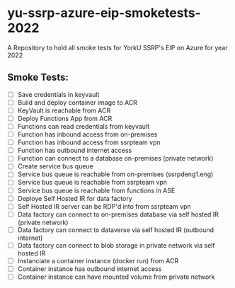 # yu-ssrp-azure-eip-smoketests-2022
A Repository to hold all smoke tests for YorkU SSRP's EIP on Azure for year 2022

## Smoke Tests: 
- [ ] Save credentials in keyvault 
- [ ] Build and deploy container image to ACR
- [ ] KeyVault is reachable from ACR
- [ ] Deploy Functions App from ACR
- [ ] Functions can read credentials from keyvault
- [ ] Function has inbound access from on-premises
- [ ] Function has inbound access from ssrpteam vpn
- [ ] Function has outbound internet access 
- [ ] Function can connect to a database on-premises (private network)
- [ ] Create service bus queue
- [ ] Service bus queue is reachable from on-premises (ssrpdeng1.eng)
- [ ] Service bus queue is reachable from ssrpteam vpn
- [ ] Service bus queue is reachable from functions in ASE 
- [ ] Deploye Self Hosted IR for data factory
- [ ] Self Hosted IR server can be RDP'd into from ssrpteam vpn
- [ ] Data factory can connect to on-premises database via self hosted IR (private network)
- [ ] Data factory can connect to dataverse via self hosted IR (outbound internet)
- [ ] Data factory can connect to blob storage in private network via self hosted IR
- [ ] Instanciate a container instance (docker run) from ACR
- [ ] Container instance has outbound internet access 
- [ ] Container instance can have mounted volume from private network